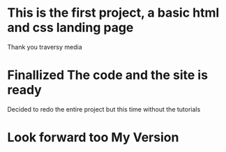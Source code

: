 # This is the first project, a basic html and css landing page 
Thank you traversy media
# Finallized The code and the site is ready 
Decided to redo the entire project but this time without the tutorials 
# Look forward too My Version